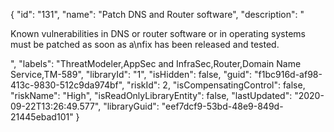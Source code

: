{
  "id": "131",
  "name": "Patch DNS and Router software",
  "description": "<p>Known vulnerabilities in DNS or router software or in operating systems must be patched as soon as a\nfix has been released and tested.</p>",
  "labels": "ThreatModeler,AppSec and InfraSec,Router,Domain Name Service,TM-589",
  "libraryId": "1",
  "isHidden": false,
  "guid": "f1bc916d-af98-413c-9830-512c9da974bf",
  "riskId": 2,
  "isCompensatingControl": false,
  "riskName": "High",
  "isReadOnlyLibraryEntity": false,
  "lastUpdated": "2020-09-22T13:26:49.577",
  "libraryGuid": "eef7dcf9-53bd-48e9-849d-21445ebad101"
}